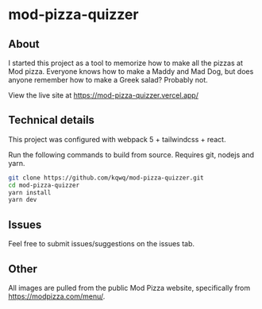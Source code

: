 # mod-pizza-quizzer

## About

I started this project as a tool to memorize how to make all the pizzas at Mod pizza. Everyone knows how to make a Maddy and Mad Dog, but does anyone remember how to make a Greek salad? Probably not.

View the live site at https://mod-pizza-quizzer.vercel.app/

## Technical details

This project was configured with webpack 5 + tailwindcss + react.

Run the following commands to build from source. Requires git, nodejs and yarn.
```bash
git clone https://github.com/kqwq/mod-pizza-quizzer.git
cd mod-pizza-quizzer
yarn install
yarn dev
```

## Issues

Feel free to submit issues/suggestions on the issues tab.


## Other

All images are pulled from the public Mod Pizza website, specifically from https://modpizza.com/menu/.
